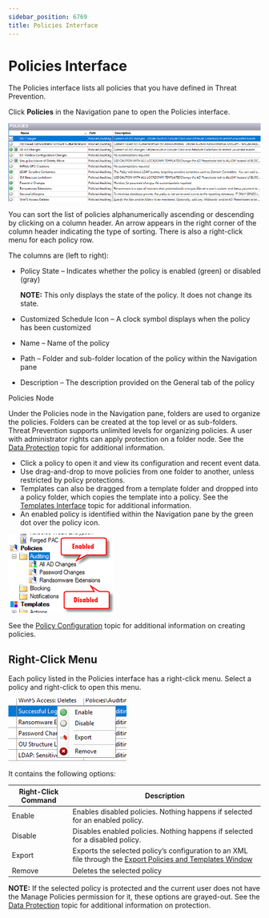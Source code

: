 ```yaml
---
sidebar_position: 6769
title: Policies Interface
---
```


# Policies Interface

The Policies interface lists all policies that you have defined in Threat Prevention.

Click **Policies** in the Navigation pane to open the Policies interface.

![Policies Interface](../../../../../../static/images/ThreatPrevention_7.5/Content/Resources/Images/ThreatPrevention/Policies/PoliciesInterface.png "Policies Interface")

You can sort the list of policies alphanumerically ascending or descending by clicking on a column header. An arrow appears in the right corner of the column header indicating the type of sorting. There is also a right-click menu for each policy row.

The columns are (left to right):

* Policy State – Indicates whether the policy is enabled (green) or disabled (gray)

  **NOTE:** This only displays the state of the policy. It does not change its state.
* Customized Schedule Icon – A clock symbol displays when the policy has been customized
* Name – Name of the policy
* Path – Folder and sub-folder location of the policy within the Navigation pane
* Description – The description provided on the General tab of the policy

Policies Node

Under the Policies node in the Navigation pane, folders are used to organize the policies. Folders can be created at the top level or as sub-folders. Threat Prevention supports unlimited levels for organizing policies. A user with administrator rights can apply protection on a folder node. See the [Data Protection](DataProtection "Data Protection") topic for additional information.

* Click a policy to open it and view its configuration and recent event data.
* Use drag-and-drop to move policies from one folder to another, unless restricted by policy protections.
* Templates can also be dragged from a template folder and dropped into a policy folder, which copies the template into a policy. See the [Templates Interface](../Templates/Overview "Navigates to the Templates Interface Policy Center node. ") topic for additional information.
* An enabled policy is identified within the Navigation pane by the green dot over the policy icon.

![Enabled and Disabled Policies in the Navogation pane](../../../../../../static/images/ThreatPrevention_7.5/Content/Resources/Images/ThreatPrevention/Policies/EnabledDisabledPolicies.png "Enabled and Disabled Policies in the Navogation pane")

See the [Policy Configuration](Configuration "Policy Configuration") topic for additional information on creating policies.

## Right-Click Menu

Each policy listed in the Policies interface has a right-click menu. Select a policy and right-click to open this menu.

![Right-Click Menu for a Policy](../../../../../../static/images/ThreatPrevention_7.5/Content/Resources/Images/ThreatPrevention/Policies/PolicyRightClickkMenu.png "Right-Click Menu for a Policy")

It contains the following options:

| Right-Click Command | Description |
| --- | --- |
| Enable | Enables disabled policies. Nothing happens if selected for an enabled policy. |
| Disable | Disables enabled policies. Nothing happens if selected for a disabled policy. |
| Export | Exports the selected policy’s configuration to an XML file through the [Export Policies and Templates Window](ExportPoliciesTemplates "Export Policies and Templates Window") |
| Remove | Deletes the selected policy |

**NOTE:** If the selected policy is protected and the current user does not have the Manage Policies permission for it, these options are grayed-out. See the [Data Protection](DataProtection "Data Protection") topic for additional information on protection.